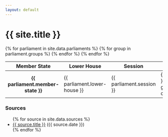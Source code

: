 ```yaml
---
layout: default
---
```


<h1>{{ site.title }}</h1>
<table class="table table-hover table-sm">
  <thead>
    <tr>
      <th scope="col">Member State</th>
      <th scope="col">Lower House</th>
      <th scope="col">Session</th>
      <th scope="col" colspan="9">Groups</th>
      <th scope="col">Date</th>
    </tr>
  </thead>
  <tbody class="table-group-divider">
    {% for parliament in site.data.parliaments %}
    <tr>
      <th scope="row">{{ parliament.member-state }}</th>
      <td>{{ parliament.lower-house }}</td>
      <td>{{ parliament.session }}</td>
      {% for group in parliament.groups %}
      <td>{{ group.name }} ({{ group.number-of-mps }})</td>
      {% endfor %}
      <td>{{ parliament.date }}</td>
    </tr>
    {% endfor %}
  </tbody>
</table>
<h3>Sources</h3>
<ul>
  {% for source in site.data.sources %}
  <li>
    <a class="text-decoration-none" href="{{ source.url }}" target="_blank"
      >{{ source.title }}</a
    >
    ({{ source.date }})
  </li>
  {% endfor %}
</ul>

